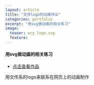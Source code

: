 ```yaml
---
layout: article
title: "文传logo的动画作业"
categories: portfolio
excerpt: "用svg做动画的相关练习"
image:
  teaser: wcy_logo.svg
  feature: 
---
```

<div class="col-md-9" markdown="1" >


#### 用svg做动画的相关练习

- <a href="https://minxur.github.io/portfolio/wcy_logo/index.html" target="_blank"> 点击查看作品</a>

用文传系的logo来联系在网页上的动画制作


</div>